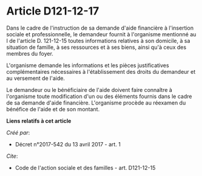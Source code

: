 # Article D121-12-17

Dans le cadre de l'instruction de sa demande d'aide financière à l'insertion sociale et professionnelle, le demandeur fournit
à l'organisme mentionné au I de l'article D. 121-12-15 toutes informations relatives à son domicile, à sa situation de
famille, à ses ressources et à ses biens, ainsi qu'à ceux des membres du foyer.

L'organisme demande les informations et les pièces justificatives complémentaires nécessaires à l'établissement des droits du
demandeur et au versement de l'aide.

Le demandeur ou le bénéficiaire de l'aide doivent faire connaître à l'organisme toute modification d'un ou des éléments
fournis dans le cadre de sa demande d'aide financière. L'organisme procède au réexamen du bénéfice de l'aide et de son
montant.

**Liens relatifs à cet article**

_Créé par_:

  - Décret n°2017-542 du 13 avril 2017 - art. 1

_Cite_:

  - Code de l'action sociale et des familles - art. D121-12-15
